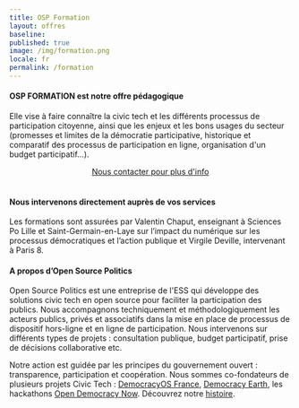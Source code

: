```yaml
---
title: OSP Formation
layout: offres
baseline: 
published: true
image: /img/formation.png
locale: fr
permalink: /formation
---
```


#### OSP FORMATION est notre offre pédagogique
Elle vise à faire connaître la civic tech et les différents processus de participation citoyenne, ainsi que les enjeux et les bons usages du secteur (promesses et limites de la démocratie participative, historique et comparatif des processus de participation en ligne, organisation d'un budget participatif…).

<center><a href="{{ site.baseurl }}/fr/accueil#contact" class="btn btn-primary">Nous contacter pour plus d'info</a></center>

<br>

#### Nous intervenons directement auprès de vos services

Les formations sont assurées par Valentin Chaput, enseignant à Sciences Po Lille et Saint-Germain-en-Laye sur l’impact du numérique sur les processus démocratiques et l’action publique et Virgile Deville, intervenant à Paris 8.

#### A propos d’Open Source Politics

Open Source Politics est une entreprise de l'ESS qui développe des solutions civic tech en open source pour faciliter la participation des publics. Nous accompagnons techniquement et méthodologiquement les acteurs publics, privés et associatifs dans la mise en place de processus de dispositif hors-ligne et en ligne de participation. Nous intervenons sur différents types de projets : consultation publique, budget participatif, prise de décisions collaborative etc.


Notre action est guidée par les principes du gouvernement ouvert : transparence, participation et coopération. Nous sommes co-fondateurs de plusieurs projets Civic Tech : [DemocracyOS France](http://democracyos.eu), [Democracy Earth](http://democracy.earth), les hackathons [Open Democracy Now](http://opendemocracynow.net). Découvrez notre [histoire](https://medium.com/open-source-politics/notre-histoire-c61bbec90334#.bmus5b392).  
